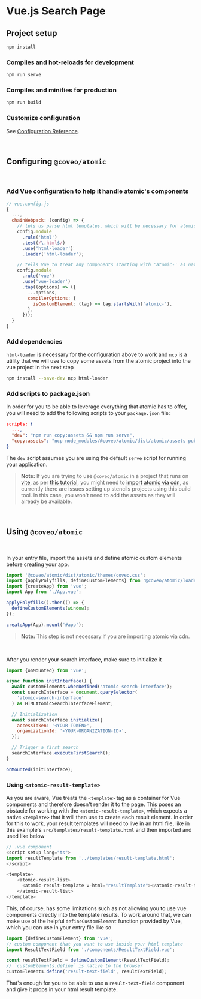 # Vue.js Search Page

## Project setup

```sh
npm install
```

### Compiles and hot-reloads for development

```sh
npm run serve
```

### Compiles and minifies for production

```sh
npm run build
```

### Customize configuration

See [Configuration Reference](https://cli.vuejs.org/config/).

&nbsp;

## Configuring `@coveo/atomic`
&nbsp;

### Add Vue configuration to help it handle atomic's components

```js
// vue.config.js
{
  ...,
  chainWebpack: (config) => {
    // lets us parse html templates, which will be necessary for atomic components that require the native <template> tag
    config.module
      .rule('html')
      .test(/\.html$/)
      .use('html-loader')
      .loader('html-loader');

    // tells Vue to treat any components starting with 'atomic-' as native components, and therefore not try and create Vue components out of them
    config.module
      .rule('vue')
      .use('vue-loader')
      .tap((options) => ({
        ...options,
        compilerOptions: {
          isCustomElement: (tag) => tag.startsWith('atomic-'),
        },
      }));
  }
}
```

### Add dependencies

`html-loader` is necessary for the configuration above to work and
`ncp` is a utility that we will use to copy some assets from the atomic project into the vue project in the next step
```sh
npm install --save-dev ncp html-loader
```

### Add scripts to package.json
In order for you to be able to leverage everything that atomic has to offer, you will need to add the following scripts to your `package.json` file:
```json
scripts: {
  ...,
  "dev": "npm run copy:assets && npm run serve",
  "copy:assets": "ncp node_modules/@coveo/atomic/dist/atomic/assets public/assets && ncp node_modules/@coveo/atomic/dist/atomic/lang public/lang"
}
```
The `dev` script assumes you are using the default `serve` script for running your application.


> **Note:** If you are trying to use `@coveo/atomic` in a project that runs on [vite](https://vitejs.dev/), as per [this tutorial](https://vuejs.org/guide/quick-start.html#with-build-tools), you might need to [import atomic via cdn](https://vuejs.org/guide/quick-start.html#with-build-tools), as currently there are issues setting up stencils projects using this build tool. In this case, you won't need to add the assets as they will already be available.

&nbsp;
## Using `@coveo/atomic`
&nbsp;

In your entry file, import the assets and define atomic custom elements before creating your app.

```ts
import '@coveo/atomic/dist/atomic/themes/coveo.css';
import {applyPolyfills, defineCustomElements} from '@coveo/atomic/loader';
import {createApp} from 'vue';
import App from './App.vue';

applyPolyfills().then(() => {
  defineCustomElements(window);
});

createApp(App).mount('#app');
```

> **Note:** This step is not necessary if you are importing atomic via cdn.

&nbsp;

After you render your search interface, make sure to initialize it

```js
import {onMounted} from 'vue';

async function initInterface() {
  await customElements.whenDefined('atomic-search-interface');
  const searchInterface = document.querySelector(
    'atomic-search-interface'
  ) as HTMLAtomicSearchInterfaceElement;

  // Initialization
  await searchInterface.initialize({
    accessToken: '<YOUR-TOKEN>',
    organizationId: '<YOUR-ORGANIZATION-ID>',
  });

  // Trigger a first search
  searchInterface.executeFirstSearch();
}

onMounted(initInterface);
```

### Using `<atomic-result-template>`

As you are aware, Vue treats the `<template>` tag as a container for Vue components and therefore doesn't render it to the page. This poses an obstacle for working with the `<atomic-result-template>`, which expects a native `<template>` that it will then use to create each result element. In order for this to work, your result templates will need to live in an html file, like in this example's `src/templates/result-template.html` and then imported and used like below

```js
// .vue component
<script setup lang="ts">
import resultTemplate from '../templates/result-template.html';
</script>

<template>
    <atomic-result-list>
      <atomic-result-template v-html="resultTemplate"></atomic-result-template>
    </atomic-result-list>
</template>

```

This, of course, has some limitations such as not allowing you to use vue components directly into the template results. To work around that, we can make use of the helpful `defineCustomElement` function provided by Vue, which you can use in your entry file like so

```js
import {defineCustomElement} from 'vue';
// custom component that you want to use inside your html template
import ResultTextField from './components/ResultTextField.vue';

const resultTextField = defineCustomElement(ResultTextField);
// `customElements.define` is native to the browser
customElements.define('result-text-field', resultTextField);
```

That's enough for you to be able to use a `result-text-field` component and give it props in your html result template.
